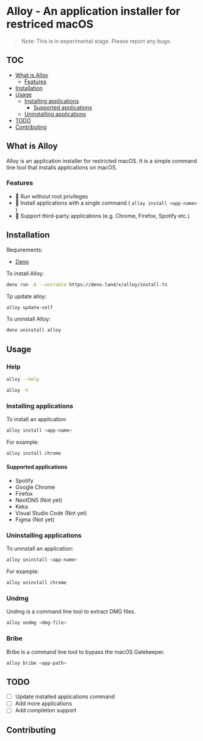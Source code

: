 # Alloy - An application installer for restriced macOS

> Note: This is in experimental stage. Please report any bugs.

## TOC

- [What is Alloy](#What-is-Alloy)
  - [Features](#Features)
- [Installation](#Installation)
- [Usage](#Usage)
  - [Installing applications](#Installing-applications)
    - [Supported applications](#Supported-applications)
  - [Uninstalling applications](#Uninstalling-applications)
- [TODO](#TODO)
- [Contributing](#Contributing)

## What is Alloy

Alloy is an application installer for restricted macOS. It is a simple command line tool that installs applications on macOS.

### Features

- 🥳 Run without root privileges
- 🥳 Install applications with a single command ( `alloy install <app-name>` )
- 🥳 Support third-party applications (e.g. Chrome, Firefox, Spotify etc.)

## Installation

Requirements:

- [Deno](https://deno.land/)

To install Alloy:

```bash
deno run -A --unstable https://deno.land/x/alloy/install.ts
```

Tp update alloy:
```bash
alloy update-self
```

To uninstall Alloy:

```bash
deno uninstall alloy
```

## Usage

### Help

```bash
alloy --help
```

```bash
alloy -h
```

### Installing applications

To install an application:

```bash
alloy install <app-name>
```

For example:

```bash
alloy install chrome
```

#### Supported applications

- Spotify
- Google Chrome
- Firefox
- NextDNS (Not yet)
- Keka
- Visual Studio Code (Not yet)
- Figma (Not yet)

### Uninstalling applications

To uninstall an application:

```bash
alloy uninstall <app-name>
```

For example:

```bash
alloy uninstall chrome
```

### Undmg

Undmg is a command line tool to extract DMG files.

```bash
alloy undmg <dmg-file>
```

### Bribe

Bribe is a command line tool to bypass the macOS Gatekeeper.

```bash
alloy bribe <app-path>
```

## TODO

- [ ] Update installed applications command
- [ ] Add more applications
- [ ] Add completion support

## Contributing

